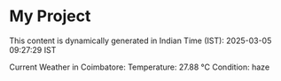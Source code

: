 # My Project

This content is dynamically generated in Indian Time (IST): 2025-03-05 09:27:29 IST


Current Weather in Coimbatore:
Temperature: 27.88 °C
Condition: haze
